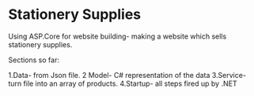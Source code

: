 # Stationery Supplies
Using ASP.Core for website building- making a website which sells stationery supplies. 

Sections so far:

1.Data- from Json file.
2 Model- C# representation of the data
3.Service- turn file into an array of products.
4.Startup- all steps fired up by .NET
